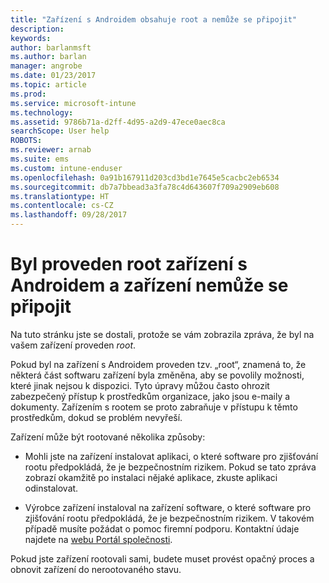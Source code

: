 ```yaml
---
title: "Zařízení s Androidem obsahuje root a nemůže se připojit"
description: 
keywords: 
author: barlanmsft
ms.author: barlan
manager: angrobe
ms.date: 01/23/2017
ms.topic: article
ms.prod: 
ms.service: microsoft-intune
ms.technology: 
ms.assetid: 9786b71a-d2ff-4d95-a2d9-47ece0aec8ca
searchScope: User help
ROBOTS: 
ms.reviewer: arnab
ms.suite: ems
ms.custom: intune-enduser
ms.openlocfilehash: 0a91b167911d203cd3bd1e7645e5cacbc2eb6534
ms.sourcegitcommit: db7a7bbead3a3fa78c4d643607f709a2909eb608
ms.translationtype: HT
ms.contentlocale: cs-CZ
ms.lasthandoff: 09/28/2017
---
```

# <a name="your-android-device-is-rooted-so-you-cant-connect"></a>Byl proveden root zařízení s Androidem a zařízení nemůže se připojit

Na tuto stránku jste se dostali, protože se vám zobrazila zpráva, že byl na vašem zařízení proveden _root_.

Pokud byl na zařízení s Androidem proveden tzv. „root“, znamená to, že některá část softwaru zařízení byla změněna, aby se povolily možnosti, které jinak nejsou k dispozici. Tyto úpravy můžou často ohrozit zabezpečený přístup k prostředkům organizace, jako jsou e-maily a dokumenty. Zařízením s rootem se proto zabraňuje v přístupu k těmto prostředkům, dokud se problém nevyřeší.  

Zařízení může být rootované několika způsoby:

- Mohli jste na zařízení instalovat aplikaci, o které software pro zjišťování rootu předpokládá, že je bezpečnostním rizikem. Pokud se tato zpráva zobrazí okamžitě po instalaci nějaké aplikace, zkuste aplikaci odinstalovat.

- Výrobce zařízení instaloval na zařízení software, o které software pro zjišťování rootu předpokládá, že je bezpečnostním rizikem. V takovém případě musíte požádat o pomoc firemní podporu. Kontaktní údaje najdete na [webu Portál společnosti](https://portal.manage.microsoft.com).

Pokud jste zařízení rootovali sami, budete muset provést opačný proces a obnovit zařízení do nerootovaného stavu.
